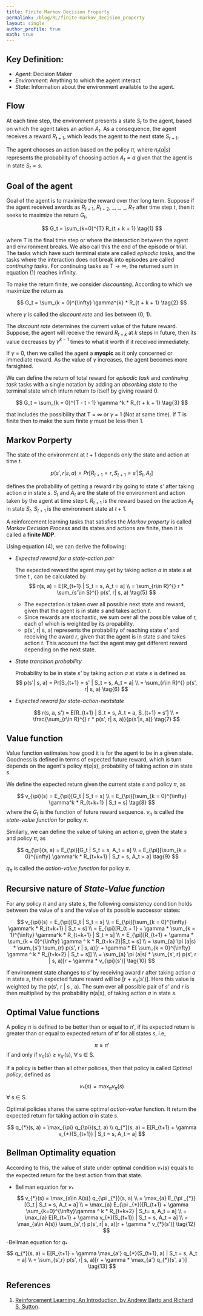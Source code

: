 ```yaml
---
title: Finite Markov Decision Property
permalink: /blog/RL/finite-markov_decision_property
layout: single
author_profile: true
math: true
---
```


## Key Definition:
- *Agent*: Decision Maker
- *Environment*: Anything to which the agent interact
- *State*: Information about the environment available to the agent.

## Flow
At each time step, the environment presents a state $S_t$ to the agent, based on which the agent takes an action $A_t$. As a consequence, the agent receives a reward $R_{t+1}$, which leads the agent to the next state $S_{t+1}$.

The agent chooses an action based on the policy $\pi$, where $\pi_t(a | s)$ represents the probability of choosing action $A_t = a$ given that the agent is in state $S_t = s$.

## Goal of the agent
Goal of the agent is to maximize the reward over ther long term. Suppose if the agent received awards as $R_{t+1}$, $R_{t+2}$, _, _, _, $R_{T}$ after time step $t$, then it seeks to maximize the return $G_t$, 

$$
G_t = \sum_{k=0}^{T} R_{t + k + 1} \tag{1}
$$

where T is the final time step or where the interaction between the agent and environment  breaks. We also call this the end of the episode or trial. The tasks which have such terminal state are called *episodic tasks*, and the tasks where the interaction does not break into episodes are called *continuing tasks*. For continuing tasks as T $\rightarrow$ $\infty$, the returned sum in equation (1) reaches infinity.

To make the return finite, we consider *discounting*. According to which we maximize the return as

$$
G_t = \sum_{k = 0}^{\infty} \gamma^{k} * R_{t + k + 1} \tag{2}
$$

where $\gamma$ is called the *discount rate* and lies between (0, 1).

The *discount rate* determines the current value of the future reward. Suppose, the agent will receive the reward $R_{t+k}$ at $k$ steps in future, then its value decreases by $\gamma^{k - 1}$ times to what it worth if it received immediately.

If $\gamma$ = 0, then we called the agent a **myopic** as it only concerned or immediate reward. As the value of $\gamma$ increases, the agent becomes more farsighted.

We can define the return of total reward for *episodic task* and *continuing task* tasks with a single notation by adding an *absorbing state* to the terminal state which inturn return to itself by giving reward 0.

$$
G_t = \sum_{k = 0}^{T - t - 1} \gamma ^k * R_{t + k + 1} \tag{3}
$$

that includes the possibility that T = $\infty$ or $\gamma$ = 1 (Not at same time). If T is finite then to make the sum finite $\gamma$ must be less then 1.

## Markov Porperty
The state of the environment at $t+1$ depends only the state and action at time $t$.

$$
p(s', r | s, a) = Pr[R_{t+1} = r, S_{t+1} = s' | S_t, A_t] \tag{4}
$$

defines the probability of getting a reward *r* by going to state *s'* after taking action *a* in state *s*. $S_t$ and $A_t$ are the state of the environment and action taken by the agent at time step t. $R_{t+1}$ is the reward based on the action $A_t$ in state $S_t$. $S_{t+1}$ is the environment state at $t+1$.

A reinforcement learning tasks that satisfies the *Markov property* is called *Markov Decision Process* and its states and actions are finite, then it is called a **finite MDP**.

Using equation (4), we can derive the following:
- *Expected reward for a state-action pair*

    The expected reward the agent may get by taking action *a* in state *s* at time *t* , can be calculated by
    $$
    r(s, a) = E[R_{t+1} | S_t = s, A_t = a] \\
    = \sum_{r\in R}^{} r * \sum_{s'\in S}^{} p(s', r| s, a) \tag{5}
    $$
    - The expectation is taken over all possible next state and reward, given that the agent is in state *s* and takes action *t*.
    - Since rewards are stochastic, we sum over all the possible value of r, each of which is weighted by its propability.
    - p(s', r| s, a) represents the probability of reaching state *s'* and receiving the award *r*, given that the agent is in state *s* and takes action *t*. This account the fact the agent may get different reward depending on the next state.

- *State transition probability*

    Probability to be in state *s'* by taking action *a* at state *s* is defined as
    $$
    p(s'| s, a) = Pr[S_{t+1} = s' | S_t = s, A_t = a]   \\
    = \sum_{r\in R}^{} p(s', r| s, a)                   \tag{6}
    $$

- *Expected reward for state-action-nextstate*

    $$
    r(s, a, s') = E[R_{t+1} | S_t = s, A_t = a, S_{t+1} = s']   \\
    = \frac{\sum_{r\in R}^{} r * p(s', r| s, a)}{p(s'|s, a)}     \tag{7}
    $$

## Value function

Value function estimates how good it is for the agent to be in a given state. Goodness is defined in terms of expected future reward, which is turn depends on the agent's policy $\pi(a|s)$, probability of taking action *a* in state *s*.

We define the expected return given the current state *s* and policy $\pi$, as

$$
v_{\pi}(s) = E_{\pi}[G_t | S_t = s] \\ 
= E_{\pi}[\sum_{k = 0}^{\infty} \gamma^k * R_{t+k+1} | S_t = s]        \tag{8}
$$
where the $G_t$ is the function of future reward sequence. $v_{\pi}$ is called the *state-value function* for policy $\pi$.

Similarly, we can define the value of taking an action *a*, given the state *s* and policy $\pi$, as

$$
q_{\pi}(s, a) = E_{\pi}[G_t | S_t = s, A_t = a] \\
= E_{\pi}[\sum_{k = 0}^{\infty} \gamma^k * R_{t+k+1} | S_t = s, A_t = a]     \tag{9} 
$$

$q_{\pi}$ is called the *action-value function* for policy $\pi$.

## Recursive nature of *State-Value function*
For any policy $\pi$ and any state *s*, the following consistency condition holds between the value of s and the value of its possible successor states:

$$
v_{\pi}(s) = E_{\pi}[G_t | S_t = s] \\
= E_{\pi}[\sum_{k = 0}^{\infty} \gamma^k * R_{t+k+1} | S_t = s] \\
= E_{\pi}[R_{t + 1} + \gamma * \sum_{k = 1}^{\infty} \gamma^k * R_{t+k+1} | S_t = s] \\
= E_{\pi}[R_{t+1} + \gamma * \sum_{k = 0}^{\infty} \gamma ^ k * R_{t+k+2}|S_t = s] \\
= \sum_{a} \pi (a|s) * \sum_{s'} \sum_{r} p(s', r | s, a)[r + \gamma * E[ \sum_{k = 0}^{\infty} \gamma ^ k * R_{t+k+2} | S_t = s]] \\
= \sum_{a} \pi (a|s) * \sum_{s', r} p(s', r | s, a)[r + \gamma * v_{\pi}(s')]       \tag{10}
$$

If environment state changes to *s'* by receiving award *r* after taking action *a* in state *s*, then expected future reward will be [r + $v_{\pi}$(s')]. Here this value is weighted by the p(s', r | s , a). The sum over all possible pair of *s'* and *r* is then multiplied by the probability $\pi$(a|s), of taking action *a* in state *s*.


## Optimal Value functions
A policy $\pi$ is defined to be better than or equal to $\pi'$, if its expected return is greater than or equal to expected return of $\pi'$ for all states *s*, i.e,

$$
\pi \geq \pi' 
$$
if and only if $v_{\pi}$(s) $\geq$ $v_{\pi'}$(s), $\forall$ s $\in$ S.

If a policy is better than all other policies, then that policy is called *Optimal policy*, defined as

$$
v_{*}(s) = \max_{\pi} v_{\pi}(s)  \tag{11}
$$
$\forall$ s $\in$ S.

Optimal policies shares the same optimal *action-value* function. It return the expected return for taking action *a* in state *s*.

$$
q_{*}(s, a) = \max_{\pi} q_{\pi}(s_t, a) \\ 
q_{*}(s, a) = E[R_{t+1} + \gamma v_{*}(S_{t+1}) | S_t = s, A_t = a]
$$

## Bellman Optimality equation

According to this, the value of state under optimal condition $v_{*}$(s) equals to the expected return for the best action from that state.

- Bellman equation for $v_{*}$
    $$
    v_{*}(s) = \max_{a\in A(s)} q_{\pi _{*}}(s, a) \\
    = \max_{a} E_{\pi _{*}}[G_t | S_t = s, A_t = a] \\ 
    = \max_{a} E_{\pi _{*}}[R_{t+1} + \gamma \sum_{k=0}^{\infty}\gamma ^ k * R_{t+k+2} | S_t= s, A_t = a] \\
    = \max_{a} E[R_{t+1} + \gamma v_{*}(S_{t+1}) | S_t = s, A_t = a] \\ 
    = \max_{a\in A(s)} \sum_{s',r} p(s', r| s, a)[r + \gamma * v_{*}(s')]       \tag{12}
    $$

-Bellman equation for $q_{*}$
    $$
    q_{*}(s, a) = E[R_{t+1} + \gamma \max_{a'} q_{*}(S_{t+1}, a) | S_t = s, A_t = a] \\ 
    = \sum_{s',r} p(s', r| s, a)[r + \gamma * \max_{a'} q_{*}(s', a')]          \tag{13}
    $$



## References
1. [Reinforcement Learning: An Introduction, by Andrew Barto and Richard S. Sutton](https://web.stanford.edu/class/psych209/Readings/SuttonBartoIPRLBook2ndEd.pdf). 